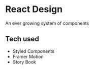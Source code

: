 # React Design

An ever growing system of components

## Tech used

- Styled Components
- Framer Motion
- Story Book
